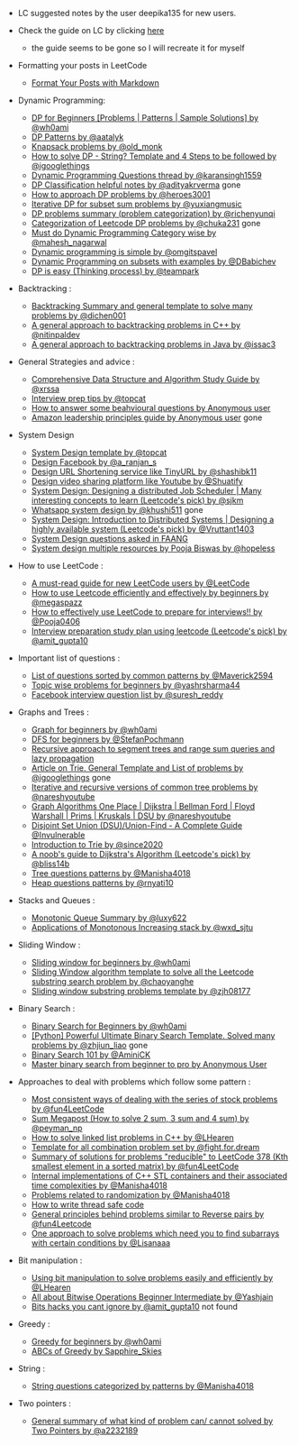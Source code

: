 - LC suggested notes by the user deepika135 for new users.
- Check the guide on LC by clicking [here](https://leetcode.com/discuss/general-discussion/665604/Important-and-Useful-links-from-all-over-the-LeetCode)
    - the guide seems to be gone so I will recreate it for myself

- Formatting your posts in LeetCode

    - [Format Your Posts with Markdown](https://leetcode.com/discuss/general-discussion/1560831/Answer-Formatting-Cheatsheet-Markdown-%2B-LC-Features)

- Dynamic Programming:

    - [DP for Beginners [Problems | Patterns | Sample Solutions] by @wh0ami](https://leetcode.com/discuss/general-discussion/662866/dp-for-beginners-problems-patterns-sample-solutions)
    - [DP Patterns by @aatalyk](https://leetcode.com/discuss/general-discussion/458695/dynamic-programming-patterns)
    - [Knapsack problems by @old_monk](https://leetcode.com/discuss/study-guide/1200320/Thief-with-a-knapsack-a-series-of-crimes.)
    - [How to solve DP - String? Template and 4 Steps to be followed by @igooglethings](https://leetcode.com/discuss/general-discussion/651719/how-to-solve-dp-string-template-and-4-steps-to-be-followed)
    - [Dynamic Programming Questions thread by @karansingh1559](https://leetcode.com/discuss/general-discussion/491522/dynamic-programming-questions-thread)
    - [DP Classification helpful notes by @adityakrverma](https://leetcode.com/problems/longest-palindromic-subsequence/discuss/222605/dp-problem-classifications-helpful-notes) gone
    - [How to approach DP problems by @heroes3001](https://leetcode.com/problems/house-robber/discuss/156523/From-good-to-great.-How-to-approach-most-of-DP-problems)
    - [Iterative DP for subset sum problems by @yuxiangmusic](https://leetcode.com/problems/target-sum/discuss/97334/java-15-ms-c-3-ms-ons-iterative-dp-solution-using-subset-sum-with-explanation)
    - [DP problems summary (problem categorization) by @richenyunqi](https://leetcode.com/discuss/general-discussion/592146/dynamic-programming-summary)
    - [Categorization of Leetcode DP problems by @chuka231](https://leetcode.com/discuss/general-discussion/1000929/solved-all-dynamic-programming-dp-problems-in-7-months) gone
    - [Must do Dynamic Programming Category wise by @mahesh_nagarwal](https://leetcode.com/discuss/general-discussion/1050391/Must-do-Dynamic-programming-Problems-Category-wise)
    - [Dynamic programming is simple by @omgitspavel](https://leetcode.com/discuss/study-guide/1490172/Dynamic-programming-is-simple)
    - [Dynamic Programming on subsets with examples by @DBabichev](https://leetcode.com/discuss/general-discussion/1125779/Dynamic-programming-on-subsets-with-examples-explained)
    - [DP is easy (Thinking process) by @teampark](https://leetcode.com/problems/target-sum/discuss/455024/DP-IS-EASY!-5-Steps-to-Think-Through-DP-Questions)

- Backtracking :

    - [Backtracking Summary and general template to solve many problems by @dichen001](https://leetcode.com/problems/permutations/discuss/18284/Backtrack-Summary:-General-Solution-for-10-Questionsh)
    - [A general approach to backtracking problems in C++ by @nitinpaldev](https://leetcode.com/discuss/general-discussion/680269/a-general-approach-to-backtracking-problems-in-cexhaustive-searching)
    - [A general approach to backtracking problems in Java by @issac3](https://leetcode.com/problems/permutations/discuss/18239/a-general-approach-to-backtracking-questions-in-java-subsets-permutations-combination-sum-palindrome-partioning)

- General Strategies and advice :

    - [Comprehensive Data Structure and Algorithm Study Guide by @xrssa](https://leetcode.com/discuss/general-discussion/494279/comprehensive-data-structure-and-algorithm-study-guide)
    - [Interview prep tips by @topcat](https://leetcode.com/discuss/career/216554/from-0-to-clearing-uberappleamazonlinkedingoogle)
    - [How to answer some beahvioural questions by Anonymous user](https://leetcode.com/discuss/interview-experience/1532708/tips-for-answering-few-tricky-behavioural-interview-questions)
    - [Amazon leadership principles guide by Anonymous user](https://leetcode.com/discuss/interview-question/1865716/amazon-behavioral-questions-guide) gone

- System Design

    - [System Design template by @topcat](https://leetcode.com/discuss/career/229177/my-system-design-template)
    - [Design Facebook by @a_ranjan_s](https://leetcode.com/discuss/interview-question/system-design/719253/Design-Facebook-%3A-System-Design-Interview)
    - [Design URL Shortening service like TinyURL by @shashibk11](https://leetcode.com/discuss/interview-question/system-design/124658/Design-URL-Shortening-service-like-TinyURL)
    - [Design video sharing platform like Youtube by @Shuatify](https://leetcode.com/discuss/interview-question/system-design/496042/Design-video-sharing-platform-like-Youtube)
    - [System Design: Designing a distributed Job Scheduler | Many interesting concepts to learn (Leetcode's pick) by @sjkm](https://leetcode.com/discuss/general-discussion/1082786/System-Design%3A-Designing-a-distributed-Job-Scheduler-or-Many-interesting-concepts-to-learn)
    - [Whatsapp system design by @khushi511](https://leetcode.com/discuss/general-discussion/1119816/whatsapp-system-design-chatbot-problem-statement-solving-solution-walkthrough) gone
    - [System Design: Introduction to Distributed Systems | Designing a highly available system (Leetcode's pick) by @Vruttant1403](https://leetcode.com/discuss/general-discussion/1105898/System-Design%3A-Introduction-to-Distributed-Systems-or-Designing-a-highly-available-system)
    - [System Design questions asked in FAANG](https://leetcode.com/discuss/interview-question/1140451/helpful-list-of-leetcode-posts-on-system-design-at-facebook-google-amazon-uber-microsoft)
    - [System design multiple resources by Pooja Biswas by @hopeless](https://leetcode.com/discuss/interview-question/system-design/1205825/FANG-System-Design-Interview-Preparation-Master-Doc)

- How to use LeetCode :
    - [A must-read guide for new LeetCode users by @LeetCode](https://leetcode.com/discuss/general-discussion/1069178/A-must-read-guide-for-new-LeetCode-users)
    - [How to use Leetcode efficiently and effectively by beginners by @megaspazz](https://leetcode.com/discuss/career/450215/How-to-use-LeetCode-to-help-yourself-efficiently-and-effectively-(for-beginners))
    - [How to effectively use LeetCode to prepare for interviews!! by @Pooja0406](https://leetcode.com/discuss/career/449135/How-to-effectively-use-LeetCode-to-prepare-for-interviews)
    - [Interview preparation study plan using leetcode (Leetcode's pick) by @amit_gupta10](https://leetcode.com/discuss/interview-question/1098600/TOPICS-WHICH-YOU-CAN'T-SKIP-or-INTERVIEW-PREPARATION-or-STUDY-PLAN)

- Important list of questions :

    - [List of questions sorted by common patterns by @Maverick2594](https://leetcode.com/discuss/career/448285/List-of-questions-sorted-by-common-patterns)
    - [Topic wise problems for beginners by @yashrsharma44](https://leetcode.com/discuss/career/448024/Topic-wise-problems-for-Beginners)
    - [Facebook interview question list by @suresh_reddy](https://leetcode.com/discuss/interview-question/675445/facebook-interview-experiences-all-combined-from-lc-till-date-07-jun-2020)

- Graphs and Trees :

    - [Graph for beginners by @wh0ami](https://leetcode.com/discuss/general-discussion/655708/graph-for-beginners-problems-pattern-sample-solutions/)
    - [DFS for beginners by @StefanPochmann](https://leetcode.com/problems/reconstruct-itinerary/discuss/78768/Short-Ruby-Python-Java-C%2B%2B)
    - [Recursive approach to segment trees and range sum queries and lazy propagation](https://leetcode.com/articles/a-recursive-approach-to-segment-trees-range-sum-queries-lazy-propagation/)
    - [Article on Trie. General Template and List of problems by @igooglethings](https://leetcode.com/discuss/general-discussion/680706/Article-on-Trie.-General-Template-and-List-of-problems) gone
    - [Iterative and recursive versions of common tree problems by @nareshyoutube](https://leetcode.com/discuss/general-discussion/937307/iterative-recursive-dfs-bfs-tree-traversal-in-pre-post-levelorder-views)
    - [Graph Algorithms One Place | Dijkstra | Bellman Ford | Floyd Warshall | Prims | Kruskals | DSU by @nareshyoutube](https://leetcode.com/discuss/general-discussion/969327/graph-algorithms-one-place-dijkstra-bellman-ford-floyd-warshall-prims-kruskals-dsu)
    - [Disjoint Set Union (DSU)/Union-Find - A Complete Guide @Invulnerable](https://leetcode.com/discuss/general-discussion/1072418/Disjoint-Set-Union-(DSU)Union-Find-A-Complete-Guide)
    - [Introduction to Trie by @since2020](https://leetcode.com/discuss/general-discussion/1066206/introduction-to-trie)
    - [A noob's guide to Dijkstra's Algorithm (Leetcode's pick) by @bliss14b](https://leetcode.com/discuss/general-discussion/1059477/A-noob's-guide-to-Djikstra's-Algorithm)
    - [Tree questions patterns by @Manisha4018](https://leetcode.com/discuss/study-guide/1337373/tree-question-pattern-2021-placement)
    - [Heap questions patterns by @rnyati10](https://leetcode.com/discuss/general-discussion/1127238/master-heap-by-solving-23-questions-in-4-patterns-category)

- Stacks and Queues :

    - [Monotonic Queue Summary by @luxy622](https://leetcode.com/problems/shortest-subarray-with-sum-at-least-k/discuss/204290/Monotonic-Queue-Summary)
    - [Applications of Monotonous Increasing stack by @wxd_sjtu](https://leetcode.com/problems/sum-of-subarray-minimums/discuss/178876/stack-solution-with-very-detailed-explanation-step-by-step)

- Sliding Window :

    - [Sliding window for beginners by @wh0ami](https://leetcode.com/discuss/general-discussion/657507/sliding-window-for-beginners-problems-template-sample-solutions/)
    - [Sliding Window algorithm template to solve all the Leetcode substring search problem by @chaoyanghe](https://leetcode.com/problems/find-all-anagrams-in-a-string/discuss/92007/sliding-window-algorithm-template-to-solve-all-the-leetcode-substring-search-problem)
    - [Sliding window substring problems template by @zjh08177](https://leetcode.com/problems/minimum-window-substring/discuss/26808/Here-is-a-10-line-template-that-can-solve-most-'substring'-problems)

- Binary Search :

    - [Binary Search for Beginners by @wh0ami](https://leetcode.com/discuss/general-discussion/691825/Binary-Search-for-Beginners-Problems-or-Patterns-or-Sample-solutions)
    - [[Python] Powerful Ultimate Binary Search Template. Solved many problems by @zhjiun_liao](https://leetcode.com/discuss/general-discussion/786126/python-powerful-ultimate-binary-search-template-solved-many-problems) gone
    - [Binary Search 101 by @AminiCK](https://leetcode.com/problems/binary-search/discuss/423162/Binary-Search-101-The-Ultimate-Binary-Search-Handbook)
    - [Master binary search from beginner to pro by Anonymous User](https://leetcode.com/discuss/study-guide/2023248/master-in-binary-search-for-beginners-to-become-a-pro-with-youtube-videos)

- Approaches to deal with problems which follow some pattern :

    - [Most consistent ways of dealing with the series of stock problems by @fun4LeetCode](https://leetcode.com/problems/best-time-to-buy-and-sell-stock-with-transaction-fee/discuss/108870/Most-consistent-ways-of-dealing-with-the-series-of-stock-problems)
    - [Sum Megapost (How to solve 2 sum, 3 sum and 4 sum) by @peyman_np](https://leetcode.com/problems/two-sum/discuss/737092/Sum-MegaPost-Python3-Solution-with-a-detailed-explanation)
    - [How to solve linked list problems in C++ by @LHearen](https://leetcode.com/problems/add-two-numbers/discuss/1340/a-summary-about-how-to-solve-linked-list-problem-c)
    - [Template for all combination problem set by @fight.for.dream](https://leetcode.com/problems/combination-sum-iv/discuss/85120/C%2B%2B-template-for-ALL-Combination-Problem-Set)
    - [Summary of solutions for problems "reducible" to LeetCode 378 (Kth smallest element in a sorted matrix) by @fun4LeetCode](https://leetcode.com/problems/k-th-smallest-prime-fraction/discuss/115819/summary-of-solutions-for-problems-reducible-to-leetcode-378)
    - [Internal implementations of C++ STL containers and their associated time complexities by @Manisha4018](https://leetcode.com/discuss/study-guide/1359115/All-C%2B%2B-STL-internal-implementation-oror-last_minute_notes-oror-2021)
    - [Problems related to randomization by @Manisha4018](https://leetcode.com/discuss/study-guide/1334408/play-with-randomized-problems-get-out-fear-2021)
    - [How to write thread safe code](https://leetcode.com/discuss/interview-question/operating-system/124639/how-tobest-practices-to-write-a-thread-safe-code)
    - [General principles behind problems similar to Reverse pairs by @fun4Leetcode](https://leetcode.com/problems/reverse-pairs/discuss/97268/General-principles-behind-problems-similar-to-%22Reverse-Pairs%22)
    - [One approach to solve problems which need you to find subarrays with certain conditions by @Lisanaaa](https://leetcode.com/problems/subarrays-with-k-different-integers/discuss/235002/One-code-template-to-solve-all-of-these-problems)

- Bit manipulation :

    - [Using bit manipulation to solve problems easily and efficiently by @LHearen](https://leetcode.com/problems/sum-of-two-integers/discuss/84278/A-summary%3A-how-to-use-bit-manipulation-to-solve-problems-easily-and-efficiently)
    - [All about Bitwise Operations Beginner Intermediate by @Yashjain](https://leetcode.com/discuss/general-discussion/1073221/All-about-Bitwise-Operations-Beginner-Intermediate)
    - [Bits hacks you cant ignore by @amit_gupta10]() not found

- Greedy :

    - [Greedy for beginners by @wh0ami](https://leetcode.com/discuss/general-discussion/669996/greedy-for-beginners-problems-sample-solutions)
    - [ABCs of Greedy by Sapphire_Skies](https://leetcode.com/discuss/general-discussion/1061059/ABCs-of-Greedy)

- String :

    - [String questions categorized by patterns by @Manisha4018](https://leetcode.com/discuss/study-guide/1333049/Collections-of-string-questions-pattern-for-upcoming-placement-2021)

- Two pointers :

    - [General summary of what kind of problem can/ cannot solved by Two Pointers by @a2232189](https://leetcode.com/problems/subarray-sum-equals-k/discuss/301242/General-summary-of-what-kind-of-problem-can-cannot-solved-by-Two-Pointers)